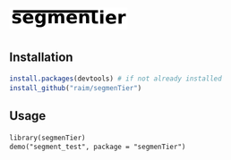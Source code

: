 # ![segmenTier](doc/logo.png)

## Installation

```R
install.packages(devtools) # if not already installed
install_github("raim/segmenTier")
```

## Usage

```
library(segmenTier)
demo("segment_test", package = "segmenTier")
```
